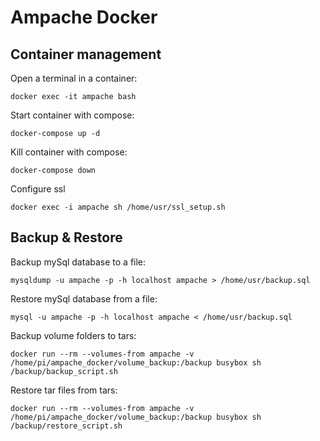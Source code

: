# Ampache Docker


## Container management

Open a terminal in a container: 
```
docker exec -it ampache bash
```

Start container with compose: 
```
docker-compose up -d
```

Kill container with compose: 
```
docker-compose down
```

Configure ssl
```
docker exec -i ampache sh /home/usr/ssl_setup.sh
```


## Backup & Restore

Backup mySql database to a file:
```
mysqldump -u ampache -p -h localhost ampache > /home/usr/backup.sql
```

Restore mySql database from a file:
```
mysql -u ampache -p -h localhost ampache < /home/usr/backup.sql
```


Backup volume folders to tars: 
```
docker run --rm --volumes-from ampache -v /home/pi/ampache_docker/volume_backup:/backup busybox sh /backup/backup_script.sh
```


Restore tar files from tars: 
```
docker run --rm --volumes-from ampache -v /home/pi/ampache_docker/volume_backup:/backup busybox sh /backup/restore_script.sh
```
